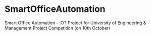 # SmartOfficeAutomation
Smart Office Automation - IOT Project for University of Engineering &amp; Management  Project Competition (on 10th October)
